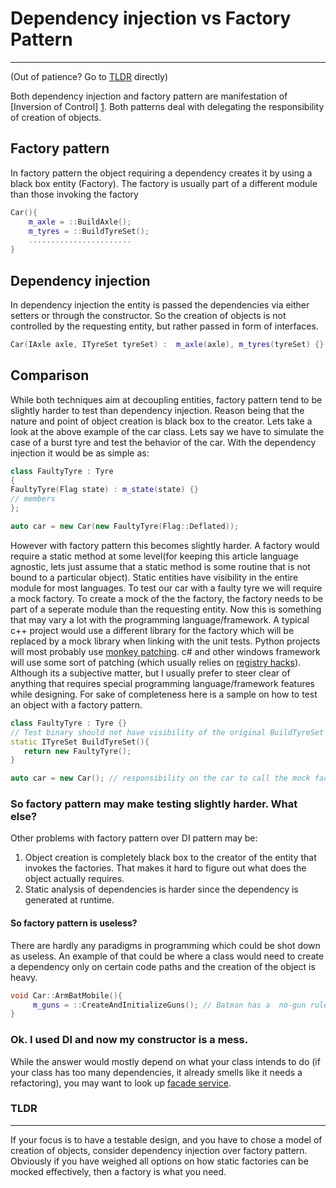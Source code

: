 # Dependency injection vs Factory Pattern #
------
(Out of patience? Go to [TLDR][5] directly)

Both dependency injection and factory pattern are manifestation of [Inversion of Control] [1]. Both patterns deal with delegating the responsibility of creation of objects. 
## Factory pattern ##
In factory pattern the object requiring a dependency creates it by using a black box entity (Factory). The factory is usually part of a different module than those invoking the factory

```cpp
Car(){
    m_axle = ::BuildAxle();
    m_tyres = ::BuildTyreSet();
    .......................
}
```
## Dependency injection ##
In dependency injection the entity is passed the dependencies via either setters or through the constructor. So the creation of objects is not controlled by the requesting entity, but rather passed in form of interfaces.
```cpp
Car(IAxle axle, ITyreSet tyreSet) :  m_axle(axle), m_tyres(tyreSet) {}
```

## Comparison ##
While both techniques aim at decoupling entities, factory pattern tend to be slightly harder to test than dependency injection. Reason being that the nature and point of object creation is black box to the creator. Lets take a look at the above example of the car class. Lets say we have to simulate the case of a burst tyre and test the behavior of the car. With the dependency injection it would be as simple as:

```cpp
class FaultyTyre : Tyre 
{
FaultyTyre(Flag state) : m_state(state) {}
// members
};

auto car = new Car(new FaultyTyre(Flag::Deflated));
```
However with factory pattern this becomes slightly harder. A factory would require a static method at some level(for keeping this article language agnostic, lets just assume that a static method is some routine that is not bound to a particular object). Static entities have visibility in the entire module for most languages. To test our car with a faulty tyre we will require a mock factory. To create a mock of the the factory, the factory needs to be part of a seperate module than the requesting entity.
Now this is something that may vary a lot with the programming language/framework. A typical c++ project would use a different library for the factory which will be replaced by a mock library when linking with the unit tests. Python projects will most probably use [monkey patching][2]. c# and other windows framework will use some sort of patching (which usually relies on [registry hacks][3]). Although its a subjective matter, but I usually prefer to steer clear of anything that requires special programming language/framework features while designing.
For sake of completeness here is a sample on how to test an object with a factory pattern.

```cpp
class FaultyTyre : Tyre {}
// Test binary should not have visibility of the original BuildTyreSet method
static ITyreSet BuildTyreSet(){
   return new FaultyTyre();
}

auto car = new Car(); // responsibility on the car to call the mock factory
```
### So factory pattern may make testing slightly harder. What else? ###
Other problems with factory pattern over DI pattern may be:

1. Object creation is completely black box to the creator of the entity that invokes the factories. That makes it hard to figure out what does the object actually requires. 
2. Static analysis of dependencies is harder since the dependency is generated at runtime.


#### So factory pattern is useless? ####
There are hardly any paradigms in programming which could be shot down as useless. An example of that could be where a class would need to create a dependency only on certain code paths and the creation of the object is heavy.

```cpp
void Car::ArmBatMobile(){
     m_guns = ::CreateAndInitializeGuns(); // Batman has a  no-gun rule. This is an exceptional scenario
}
```

### Ok. I used DI and now my constructor is a mess. ###
While the answer would mostly depend on what your class intends to do (if your class has too many dependencies, it already smells like it needs a refactoring), you may want to look up [facade service][4].  

### <a name="TLDR"></a>TLDR  
------
If your focus is to have a testable design, and you have to chose a model of creation of objects, consider dependency injection over factory pattern. Obviously if you have weighed all options on how static factories can be mocked effectively, then a factory is what you need. 

[1]:https://en.wikipedia.org/wiki/Inversion_of_control
[2]:http://stackoverflow.com/questions/5626193/what-is-a-monkey-patch
[3]:http://blogs.msdn.com/b/rflaming/archive/2008/11/30/microsoft-detours-i-wish-i-had-deeper-hooks-into-windows.aspx
[4]:http://blog.ploeh.dk/2010/02/02/RefactoringtoAggregateServices/
[5]:https://github.com/bashrc-real/Codearchive/blob/master/Design%20Internalizations/DependencyInjectionVsFactoryPattern.md#TLDR
